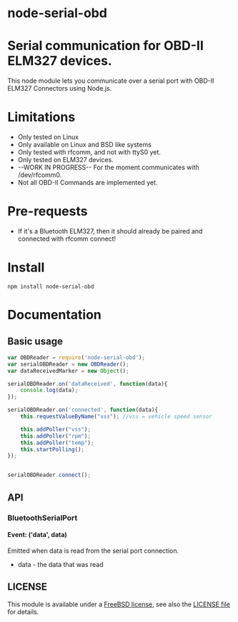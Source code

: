 node-serial-obd
===============

# Serial communication for OBD-II ELM327 devices.
This node module lets you communicate over a serial port with OBD-II ELM327 Connectors using Node.js.
# Limitations
* Only tested on Linux
* Only available on Linux and BSD like systems
* Only tested with rfcomm, and not with ttyS0 yet.
* Only tested on ELM327 devices.
* --WORK IN PROGRESS-- For the moment communicates with /dev/rfcomm0.
* Not all OBD-II Commands are implemented yet.

# Pre-requests
* If it's a Bluetooth ELM327, then it should already be paired and connected with rfcomm connect!
# Install
`npm install node-serial-obd`
# Documentation
## Basic usage

```javascript
var OBDReader = require('node-serial-obd');
var serialOBDReader = new OBDReader();
var dataReceivedMarker = new Object();

serialOBDReader.on('dataReceived', function(data){
    console.log(data);
});

serialOBDReader.on('connected', function(data){
    this.requestValueByName("vss"); //vss = vehicle speed sensor

    this.addPoller("vss");
    this.addPoller("rpm");
    this.addPoller("temp");
    this.startPolling();
});


serialOBDReader.connect();
```
## API

### BluetoothSerialPort

#### Event: ('data', data)

Emitted when data is read from the serial port connection.

* data - the data that was read

## LICENSE

This module is available under a [FreeBSD license](http://opensource.org/licenses/BSD-2-Clause), see also the [LICENSE file](https://raw.github.com/eelcocramer/node-bluetooth-serial-port/master/LICENSE) for details.




